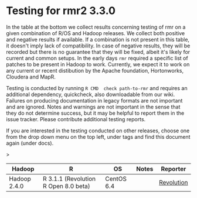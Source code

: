 # Testing for rmr2 3.3.0

In the table at the bottom we collect results concerning testing of rmr on a given combination of R/OS and Hadoop releases. We collect both positive and negative results if available. If a combination is not present in this table, it doesn't imply lack of compatibility. In case of negative results, they will be recorded but there is no guarantee that they will be fixed, albeit it's likely for current and common setups. In the early days `rmr` required a specific list of patches to be present in Hadoop to work. Currently, we expect it to work on any current or recent distibution by the Apache foundation, Hortonworks, Cloudera and MapR.

Testing is conducted by running `R CMD  check path-to-rmr` and requires an additional dependency, quickcheck, also downloadable from our wiki. Failures on producing documentation in legacy formats are not important and are ignored. Notes and warnings are not important in the sense that they do not determine success, but it may be helpful to report them in the issue tracker. Please contribute additional testing reports. 

If you are interested in the testing conducted on other releases, choose one from the drop down menu on the top left, under tags and find this document again (under docs). 



<table>
<thead>
<tr><th>Hadoop</th><th>R</th><th>OS</th><th>Notes</th><th>Reporter</th></tr>
</thead>
<tbody>
<tr><td>Hadoop 2.4.0</td><td>R 3.1.1 (Revolution R Open 8.0 beta)</td><td>CentOS 6.4</td><td></td><td><a href=mailto:rhadoop@revolutionanalytics.com>Revolution</a></td></tr>
></td></tr>

</tbody>
</table>
